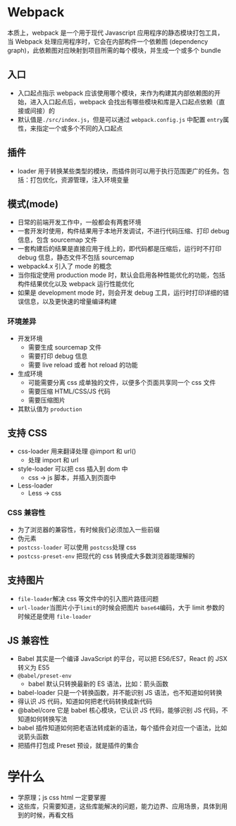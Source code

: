 # Webpack

本质上，webpack 是一个用于现代 Javascript 应用程序的静态模块打包工具，当 Webpack 处理应用程序时，它会在内部构件一个依赖图 (dependency graph)，此依赖图对应映射到项目所需的每个模块，并生成一个或多个 bundle

## 入口

- 入口起点指示 webpack 应该使用哪个模块，来作为构建其内部依赖图的开始，进入入口起点后，webpack 会找出有哪些模块和库是入口起点依赖（直接或间接）的
- 默认值是`./src/index.js`，但是可以通过 `webpack.config.js` 中配置 `entry`属性，来指定一个或多个不同的入口起点

## 插件

- loader 用于转换某些类型的模块，而插件则可以用于执行范围更广的任务。包括：打包优化，资源管理，注入环境变量

## 模式(mode)

- 日常的前端开发工作中，一般都会有两套环境
- 一套开发时使用，构件结果用于本地开发调试，不进行代码压缩、打印 debug 信息，包含 sourcemap 文件
- 一套构建后的结果是直接应用于线上的，即代码都是压缩后，运行时不打印 debug 信息，静态文件不包括 sourcemap
- webpack4.x 引入了 mode 的概念
- 当你指定使用 production mode 时，默认会启用各种性能优化的功能，包括构件结果优化以及 webpack 运行性能优化
- 如果是 development mode 时，则会开发 debug 工具，运行时打印详细的错误信息，以及更快速的增量编译构建

### 环境差异

- 开发环境
  - 需要生成 sourcemap 文件
  - 需要打印 debug 信息
  - 需要 live reload 或者 hot reload 的功能
- 生成环境
  - 可能需要分离 css 成单独的文件，以便多个页面共享同一个 css 文件
  - 需要压缩 HTML/CSS/JS 代码
  - 需要压缩图片
- 其默认值为 `production`

## 支持 CSS

- css-loader 用来翻译处理 @import 和 url()
  - 处理 import 和 url
- style-loader 可以把 css 插入到 dom 中
  - css -> js 脚本，并插入到页面中
- Less-loader
  - Less -> css

### CSS 兼容性

- 为了浏览器的兼容性，有时候我们必须加入一些前缀
- 伪元素
- `postcss-loader` 可以使用 `postcss`处理 css
- `postcss-preset-env` 把现代的 css 转换成大多数浏览器能理解的

## 支持图片



- `file-loader`解决 css 等文件中的引入图片路径问题
- `url-loader`当图片小于`limit`的时候会把图片 `base64`编码，大于 limit 参数的时候还是使用 `file-loader`

## JS 兼容性

- Babel 其实是一个编译 JavaScript 的平台，可以把 ES6/ES7，React 的 JSX 转义为 ES5
- `@babel/preset-env`
  - babel 默认只转换最新的 ES 语法，比如：箭头函数
- babel-loader 只是一个转换函数，并不能识别 JS 语法，也不知道如何转换
- 得认识 JS 代码，知道如何把老代码转换成新代码
- @babel/core 它是 babel 核心模块，它认识 JS 代码，能够识别 JS 代码，不知道如何转换写法
- babel 插件知道如何把老语法转成新的语法，每个插件会对应一个语法，比如说箭头函数 
- 把插件打包成 Preset 预设，就是插件的集合

# 学什么

- 学原理；js css html 一定要掌握
- 这些库，只需要知道，这些库能解决的问题，能力边界、应用场景，具体到用到的时候，再看文档

